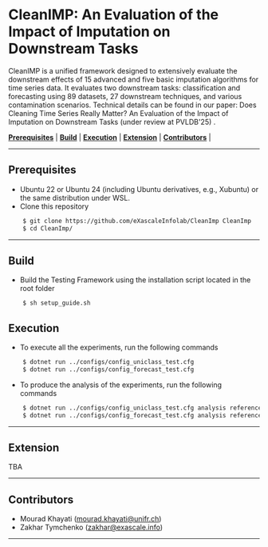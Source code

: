 # CleanIMP:  An Evaluation of the Impact of Imputation on Downstream Tasks

CleanIMP is a unified framework designed to extensively evaluate the downstream effects of 15 advanced and five
basic imputation algorithms for time series data. It evaluates two downstream tasks: classification and forecasting
using 89 datasets, 27 downstream techniques, and various contamination scenarios. Technical details can be found in our
paper: Does Cleaning Time Series Really Matter? An Evaluation of the Impact of Imputation on Downstream Tasks (under review at PVLDB'25) </a>. 


 [**Prerequisites**](#prerequisites) | [**Build**](#build) | [**Execution**](#execution) | [**Extension**](#extension) | [**Contributors**](#contributors) |


---

## Prerequisites

- Ubuntu 22 or Ubuntu 24 (including Ubuntu derivatives, e.g., Xubuntu) or the same distribution under WSL.
- Clone this repository
 
```bash
    $ git clone https://github.com/eXascaleInfolab/CleanImp CleanImp
    $ cd CleanImp/
```

---

## Build
- Build the Testing Framework using the installation script located in the root folder 

```bash
    $ sh setup_guide.sh
```
  

## Execution

- To execute all the experiments, run the following commands
  
```bash
    $ dotnet run ../configs/config_uniclass_test.cfg
    $ dotnet run ../configs/config_forecast_test.cfg
```

- To produce the analysis of the experiments, run the following commands
  
```bash
    $ dotnet run ../configs/config_uniclass_test.cfg analysis reference:f1
    $ dotnet run ../configs/config_forecast_test.cfg analysis reference:smape12
```


---

## Extension

TBA

---

## Contributors

- Mourad Khayati (mourad.khayati@unifr.ch)
- Zakhar Tymchenko (zakhar@exascale.info)

---
